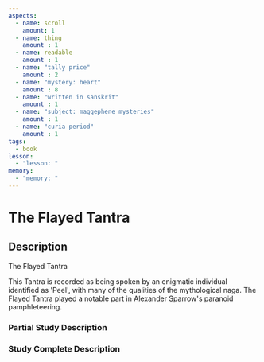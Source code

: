 ```yaml
---
aspects: 
  - name: scroll
    amount: 1
  - name: thing
    amount : 1
  - name: readable
    amount : 1
  - name: "tally price"
    amount : 2
  - name: "mystery: heart"
    amount : 8
  - name: "written in sanskrit"
    amount : 1
  - name: "subject: maggephene mysteries"
    amount : 1
  - name: "curia period"
    amount : 1
tags:
  - book
lesson:
  - "lesson: "
memory:
  - "memory: "
---
```


# The Flayed Tantra

## Description
The Flayed Tantra

This Tantra is recorded as being spoken by an enigmatic individual identified as 'Peel', with many of the qualities of the mythological naga. The Flayed Tantra played a notable part in Alexander Sparrow's paranoid pamphleteering.
### Partial Study Description

### Study Complete Description
